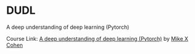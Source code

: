 # DUDL
A deep understanding of deep learning (Pytorch)

Course Link: [A deep understanding of deep learning (Pytorch)](https://www.udemy.com/course/deeplearning_x/) by [Mike X Cohen](https://www.youtube.com/channel/UCUR_LsXk7IYyueSnXcNextQ)
